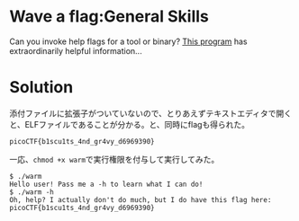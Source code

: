 # Wave a flag:General Skills

Can you invoke help flags for a tool or binary? [This program]() has extraordinarily helpful information...

# Solution

添付ファイルに拡張子がついていないので、とりあえずテキストエディタで開くと、ELFファイルであることが分かる。と、同時にflagも得られた。

`picoCTF{b1scu1ts_4nd_gr4vy_d6969390}`

一応、`chmod +x warm`で実行権限を付与して実行してみた。
```
$ ./warm 
Hello user! Pass me a -h to learn what I can do!
$ ./warm -h
Oh, help? I actually don't do much, but I do have this flag here: picoCTF{b1scu1ts_4nd_gr4vy_d6969390}
```

